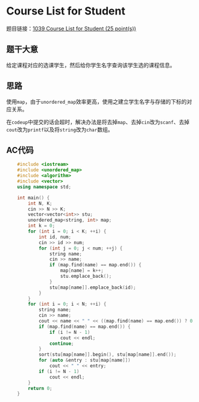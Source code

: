 # Course List for Student

题目链接：[1039 Course List for Student (25 point(s))](https://pintia.cn/problem-sets/994805342720868352/problems/994805447855292416)

## 题干大意

给定课程对应的选课学生，然后给你学生名字查询该学生选的课程信息。

## 思路

使用`map`，由于`unordered_map`效率更高，使用之建立学生名字与存储的下标的对应关系。

在`codeup`中提交的话会超时，解决办法是将去掉`map`、去掉`cin`改为`scanf`、去掉`cout`改为`printf`以及将`string`改为`char`数组。

## AC代码
```cpp
    #include <iostream>
    #include <unordered_map>
    #include <algorithm>
    #include <vector>
    using namespace std;

    int main() {
        int N, K;
        cin >> N >> K;
        vector<vector<int>> stu;
        unordered_map<string, int> map;
        int k = 0;
        for (int i = 0; i < K; ++i) {
            int id, num;
            cin >> id >> num;
            for (int j = 0; j < num; ++j) {
                string name;
                cin >> name;
                if (map.find(name) == map.end()) {
                    map[name] = k++;
                    stu.emplace_back();
                }
                stu[map[name]].emplace_back(id);
            }
        }
        for (int i = 0; i < N; ++i) {
            string name;
            cin >> name;
            cout << name << " " << ((map.find(name) == map.end()) ? 0 : stu[map[name]].size());
            if (map.find(name) == map.end()) {
                if (i != N - 1)
                    cout << endl;
                continue;
            }
            sort(stu[map[name]].begin(), stu[map[name]].end());
            for (auto &entry : stu[map[name]])
                cout << " " << entry;
            if (i != N - 1)
                cout << endl;
        }
        return 0;
    }
```
